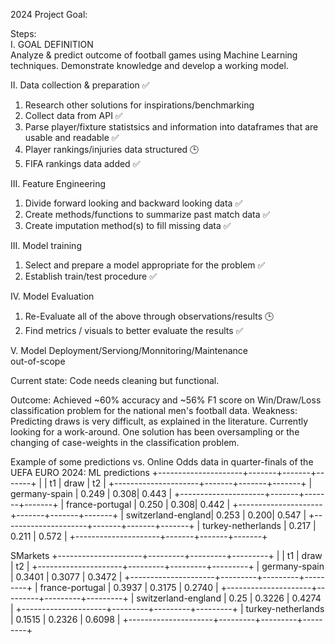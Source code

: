 2024 Project 
Goal: 

Steps:  
I. GOAL DEFINITION  
Analyze & predict outcome of football games using Machine Learning techniques. Demonstrate knowledge and develop a working model.  
  
II. Data collection & preparation ✅  
  1. Research other solutions for inspirations/benchmarking  
  2. Collect data from API ✅  
  3. Parse player/fixture statistsics and information into dataframes that are usable and readable ✅  
  4. Player rankings/injuries data structured 🕒  
  5. FIFA rankings data added ✅
  
III. Feature Engineering  
  1. Divide forward looking and backward looking data ✅  
  2. Create methods/functions to summarize past match data ✅  
  3. Create imputation method(s) to fill missing data ✅
  
III. Model training   
  1. Select and prepare a model appropriate for the problem ✅  
  2. Establish train/test procedure ✅
  
IV. Model Evaluation  
  1. Re-Evaluate all of the above through observations/results 🕒  
  2. Find metrics / visuals to better evaluate the results ✅
  
V. Model Deployment/Serviong/Monnitoring/Maintenance  
  out-of-scope  
    

Current state: Code needs cleaning but functional.
  
Outcome: Achieved ~60% accuracy and ~56% F1 score on Win/Draw/Loss classification problem for the national men's football data.
Weakness: Predicting draws is very difficult, as explained in the literature. Currently looking for a work-around. One solution has been oversampling or the changing of case-weights in the classification problem.

Example of some predictions vs. Online Odds data in quarter-finals of the UEFA EURO 2024: 
ML predictions
+---------------------+-------+-------+-------+
|                     | t1     | draw    | t2 |
+---------------------+-------+-------+-------+
| germany-spain       | 0.249  | 0.308| 0.443 |
+---------------------+-------+-------+-------+
| france-portugal     | 0.250  | 0.308| 0.442 |
+---------------------+-------+-------+-------+
| switzerland-england| 0.253   | 0.200| 0.547 |
+---------------------+-------+-------+-------+
| turkey-netherlands  | 0.217 | 0.211 | 0.572 |
+---------------------+-------+-------+-------+

SMarkets 
+---------------------+---------+---------+---------+
|                     | t1      | draw    | t2      |
+---------------------+---------+---------+---------+
| germany-spain       | 0.3401  | 0.3077  | 0.3472  |
+---------------------+---------+---------+---------+
| france-portugal     | 0.3937  | 0.3175  | 0.2740  |
+---------------------+---------+---------+---------+
| switzerland-england | 0.25    | 0.3226  | 0.4274  |
+---------------------+---------+---------+---------+
| turkey-netherlands  | 0.1515  | 0.2326  | 0.6098  |
+---------------------+---------+---------+---------+ 

